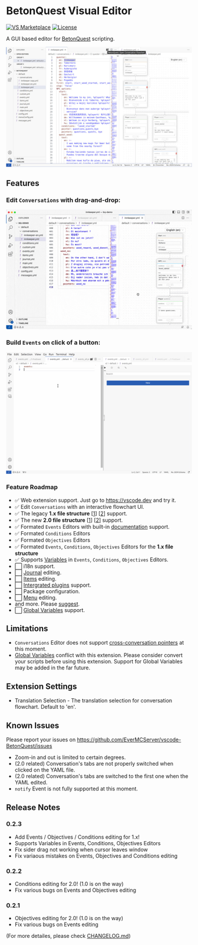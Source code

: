 # BetonQuest Visual Editor

[![VS Marketplace](https://img.shields.io/visual-studio-marketplace/v/EverMC.betonquest?color=brightgreen&label=VS%20Marketplace&logo=visual-studio-code&style=flat-square)](https://marketplace.visualstudio.com/items?itemName=EverMC.betonquest)
[![License](https://img.shields.io/badge/license-AGPL--3.0-blue?style=flat-square)](https://github.com/EverMCServer/vscode-BetonQuest/blob/main/LICENSE)


A GUI based editor for [BetonQuest](https://github.com/BetonQuest/BetonQuest) scripting.

![conversation editor](assets/screenshot-conversation-light.jpg)

## Features

### Edit `Conversations` with drag-and-drop:
![demo](assets/screenshot-demo-conversation-new-option.gif)

### Build `Events` on click of a button:
![demo](assets/screenshot-demo-new-event.gif)

### Feature Roadmap
- ✅ Web extension support. Just go to https://vscode.dev and try it.
- ✅ Edit `Conversations` with an interactive flowchart UI.
- ✅ The legacy **1.x file structure** \[[1](https://betonquest.org/1.12/User-Documentation/Reference/#packages)\] \[[2](https://betonquest.org/1.12/User-Documentation/Conversations/)\] support.
- ✅ The new **2.0 file structure** \[[1](https://betonquest.org/2.0/Documentation/Scripting/Packages-%26-Templates/)\] \[[2](https://betonquest.org/2.0/Tutorials/Syntax/Quest-Packages/)\] support.
- ✅ Formated `Events` Editors with built-in [documentation](https://betonquest.org/2.0/Documentation/Overview/) support.
- ✅ Formated `Conditions` Editors
- ✅ Formated `Objectives` Editors
- ✅ Formated `Events`, `Conditions`, `Objectives` Editors for the **1.x file structure**
- ✅ Supports [Variables](https://betonquest.org/2.0/Documentation/Scripting/Building-Blocks/Variables-List) in `Events`, `Conditions`, `Objectives` Editors.
- ⬜ i18n support.
- ⬜ [Journal](https://betonquest.org/2.0/Documentation/Features/Journal/) editing.
- ⬜ [Items](https://betonquest.org/2.0/Documentation/Features/Items/) editing.
- ⬜ [Intergrated plugins](https://betonquest.org/2.0/Documentation/Scripting/Building-Blocks/Integration-List/) support.
- ⬜ Package configuration.
- ⬜ [Menu](https://betonquest.org/2.0/Documentation/Features/Menus/Menu/) editing.
- and more. Please [suggest](https://github.com/EverMCServer/vscode-BetonQuest/issues).
- ⬜ [Global Variables](https://betonquest.org/2.0/Documentation/Scripting/Building-Blocks/Variables-List/#global-variables) support.

## Limitations

- `Conversations` Editor does not support [cross-conversation pointers](https://betonquest.org/2.0/Documentation/Features/Conversations/#cross-conversation-pointers) at this moment.
- [Global Variables](https://betonquest.org/2.0/Documentation/Scripting/Building-Blocks/Variables-List/#global-variables) conflict with this extension. Please consider convert your scripts before using this extension. Support for Global Variables may be added in the far future.

## Extension Settings

- Translation Selection - The translation selection for conversation flowchart. Default to 'en'.

## Known Issues

Please report your issues on https://github.com/EverMCServer/vscode-BetonQuest/issues

- Zoom-in and out is limited to certain degrees.
- (2.0 related) Conversation's tabs are not properly switched when clicked on the YAML file.
- (2.0 related) Conversation's tabs are switched to the first one when the YAML edited.
- `notify` Event is not fully supported at this moment.

## Release Notes

### 0.2.3
- Add Events / Objectives / Conditions editing for 1.x!
- Supports Variables in Events, Conditions, Objectives Editors
- Fix sider drag not working when cursor leaves window
- Fix variaous mistakes on Events, Objectives and Conditions editing

### 0.2.2

- Conditions editing for 2.0! (1.0 is on the way)
- Fix various bugs on Events and Objectives editing

### 0.2.1

- Objectives editing for 2.0! (1.0 is on the way)
- Fix various bugs on Events editing

(For more detailes, please check [CHANGELOG.md](CHANGELOG.md))
